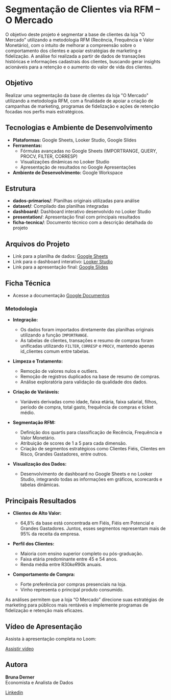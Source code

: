# Segmentação de Clientes via RFM – O Mercado

O objetivo deste projeto é segmentar a base de clientes da loja "O Mercado" utilizando a metodologia RFM (Recência, Frequência e Valor Monetário), com o intuito de melhorar a compreensão sobre o comportamento dos clientes e apoiar estratégias de marketing e fidelização. A análise foi realizada a partir de dados de transações históricas e informações cadastrais dos clientes, buscando gerar insights acionáveis para a retenção e o aumento do valor de vida dos clientes.

## Objetivo

Realizar uma segmentação da base de clientes da loja "O Mercado" utilizando a metodologia RFM, com a finalidade de apoiar a criação de campanhas de marketing, programas de fidelização e ações de retenção focadas nos perfis mais estratégicos.

## Tecnologias e Ambiente de Desenvolvimento

- **Plataformas:** Google Sheets, Looker Studio, Google Slides
- **Ferramentas:** 
  - Fórmulas avançadas no Google Sheets (IMPORTRANGE, QUERY, PROCV, FILTER, CORRESP)
  - Visualizações dinâmicas no Looker Studio
  - Apresentação de resultados no Google Apresentações
- **Ambiente de Desenvolvimento:** Google Workspace

## Estrutura

- **dados-primarios/**: Planilhas originais utilizadas para análise
- **dataset/**: Compilado das planilhas integradas
- **dashboard/**: Dashboard interativo desenvolvido no Looker Studio
- **presentation/**: Apresentação final com principais resultados
- **ficha-tecnica/**: Documento técnico com a descrição detalhada do projeto

## Arquivos do Projeto

- Link para a planilha de dados: [Google Sheets](https://docs.google.com/spreadsheets/d/1_E2wwfR9YxtgV2mbxb2xPde1LLlZ5F9Zm2hjZDqQlSQ/edit?usp=sharing)
- Link para o dashboard interativo: [Looker Studio](https://lookerstudio.google.com/reporting/ff9d9626-041a-447c-a0ff-dbbe6034c224)
- Link para a apresentação final: [Google Slides](presentation/bruna-derner.pdf)

## Ficha Técnica
- Acesse a documentação [Google Documentos](ficha-tecnica/ficha-tecnica-bruna-derner.pdf)
### Metodologia

- **Integração:** 
  - Os dados foram importados diretamente das planilhas originais utilizando a função `IMPORTRANGE`.
  - As tabelas de clientes, transações e resumo de compras foram unificadas utilizando `FILTER`, `CORRESP` e `PROCV`, mantendo apenas id_clientes comum entre tabelas.

- **Limpeza e Tratamento:** 
  - Remoção de valores nulos e outliers.
  - Remoção de registros duplicados na base de resumo de compras.
  - Análise exploratória para validação da qualidade dos dados.

- **Criação de Variáveis:** 
  - Variáveis derivadas como idade, faixa etária, faixa salarial, filhos, período de compra, total gasto, frequência de compras e ticket médio.

- **Segmentação RFM:**
  - Definição dos quartis para classificação de Recência, Frequência e Valor Monetário.
  - Atribuição de scores de 1 a 5 para cada dimensão.
  - Criação de segmentos estratégicos como Clientes Fiéis, Clientes em Risco, Grandes Gastadores, entre outros.

- **Visualização dos Dados:** 
  - Desenvolvimento de dashboard no Google Sheets e no Looker Studio, integrando todas as informações em gráficos, scorecards e tabelas dinâmicas.

## Principais Resultados

- **Clientes de Alto Valor:**  
  - 64,8% da base está concentrada em Fiéis, Fiéis em Potencial e Grandes Gastadores. Juntos, esses segmentos representam mais de 95% da receita da empresa.
    
- **Perfil dos Clientes:**  
  - Maioria com ensino superior completo ou pós-graduação.
  - Faixa etária predominante entre 45 e 54 anos.
  - Renda média entre R$30k e R$90k anuais.

- **Comportamento de Compra:**  
  - Forte preferência por compras presenciais na loja.
  - Vinho representa o principal produto consumido.

As análises permitem que a loja “O Mercado” direcione suas estratégias de marketing para públicos mais rentáveis e implemente programas de fidelização e retenção mais eficazes.

## Vídeo de Apresentação

Assista à apresentação completa no Loom:

[Assistir vídeo](https://www.loom.com/share/19a970bcbc9146f3aca84aa4c87f0a0d?sid=7a580ea5-8a83-47fb-a3ba-42cd74f21c3e)

## Autora

**Bruna Derner**  
Economista e Analista de Dados


[Linkedin](https://www.linkedin.com/in/bruna-derner/)
